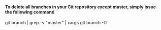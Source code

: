 #### To delete all branches in your Git repository except master, simply issue the following command
  
  git branch | grep -v "master" | xargs git branch -D
